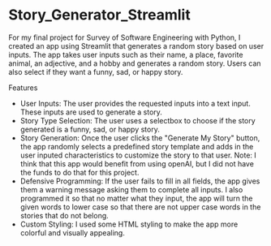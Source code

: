 # Story_Generator_Streamlit
For my final project for Survey of Software Engineering with Python, I created an app using Streamlit that generates a random story based on user inputs. The app takes user inputs such as their name, a place, favorite animal, an adjective, and a hobby and generates a random story. Users can also select if they want a funny, sad, or happy story.

Features
- User Inputs: The user provides the requested inputs into a text input. These inputs are used to generate a story.
- Story Type Selection: The user uses a selectbox to choose if the story generated is a funny, sad, or happy story.
- Story Generation: Once the user clicks the "Generate My Story" button, the app randomly selects a predefined story template and adds in the user inputed characteristics to customize the story to that user. Note: I think that this app would benefit from using openAI, but I did not have the funds to do that for this project.
- Defensive Programming: If the user fails to fill in all fields, the app gives them a warning message asking them to complete all inputs. I also programmed it so that no matter what they input, the app will turn the given words to lower case so that there are not upper case words in the stories that do not belong.
- Custom Styling: I used some HTML styling to make the app more colorful and visually appealing.
